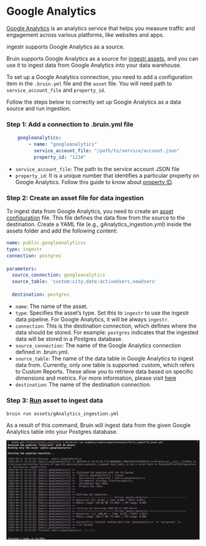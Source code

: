 # Google Analytics
[Google Analytics](https://marketingplatform.google.com/about/analytics/) is an analytics service that helps you measure traffic and engagement across various platforms, like websites and apps.

ingestr supports Google Analytics as a source.

Bruin supports Google Analytics as a source for [ingestr assets](/assets/ingestr), and you can use it to ingest data from Google Analytics into your data warehouse.

To set up a Google Analytics connection, you need to add a configuration item in the `.bruin.yml` file and the `asset` file. You will need path to `service_account_file` and `property_id`.

Follow the steps below to correctly set up Google Analytics as a data source and run ingestion.

### Step 1: Add a connection to .bruin.yml file
```yaml
    googleanalytics:
        - name: "googleanalytics"
          service_account_file: "/path/to/service/account.json"
          property_id: "1234"
```
- `service_account_file`: The path to the service account JSON file
- `property_id`: It is a unique number that identifies a particular property on Google Analytics. Follow this guide to know about [property ID](https://developers.google.com/analytics/devguides/reporting/data/v1/property-id#what_is_my_property_id).

### Step 2: Create an asset file for data ingestion
To ingest data from Google Analytics, you need to create an [asset configuration](/assets/ingestr#asset-structure) file. This file defines the data flow from the source to the destination. Create a YAML file (e.g., gAnalytics_ingestion.yml) inside the assets folder and add the following content:

```yaml
name: public.googleanalyticss
type: ingestr
connection: postgres

parameters:
  source_connection: googleanalytics
  source_table: 'custom:city,date:activeUsers,newUsers'

  destination: postgres
```
- `name`: The name of the asset.
- `type`: Specifies the asset’s type. Set this to `ingestr` to use the ingestr data pipeline. For Google Analytics, it will be always `ingestr`.
- `connection`: This is the destination connection, which defines where the data should be stored. For example: `postgres` indicates that the ingested data will be stored in a Postgres database.
- `source_connection`: The name of the Google Analytics connection defined in .bruin.yml.
- `source_table`: The name of the data table in Google Analytics to ingest data from.
Currently, only one table is supported: custom, which refers to Custom Reports. These allow you to retrieve data based on specific dimensions and metrics.
For more information, please visit [here](https://github.com/bruin-data/ingestr/blob/main/docs/supported-sources/google_analytics)
- `destination`: The name of the destination connection.

### Step 3: [Run](/commands/run) asset to ingest data
```     
bruin run assets/gAnalytics_ingestion.yml
```
As a result of this command, Bruin will ingest data from the given Google Analytics table into your Postgres database.

<img alt="GoogleAnalytics" src="./media/google_analytics.png">
